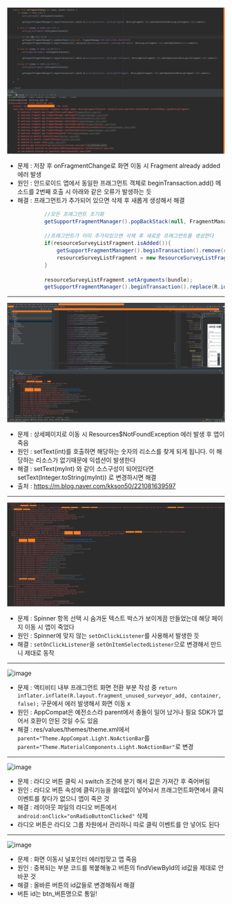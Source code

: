 ![image](https://github.com/kappleword/TroubleShooting/blob/main/img/21.10.16%20Fragment%20already%20added%20%EC%97%90%EB%9F%AC.PNG?raw=true
)
+ 문제 : 저장 후 onFragmentChange로 화면 이동 시 Fragment already added 에러 발생 
+ 원인 : 안드로이드 앱에서 동일한 프래그먼트 객체로 beginTransaction.add() 메소드를 2번째 호출 시 아래와 같은 오류가 발생하는 듯
+ 해결 : 프래그먼트가 추가되어 있으면 삭제 후 새롭게 생성해서 해결
```java
            //모든 프래그먼트 초기화
            getSupportFragmentManager().popBackStack(null, FragmentManager.POP_BACK_STACK_INCLUSIVE);

            //프래그먼트가 이미 추가되있으면 삭제 후 새로운 프래그먼트를 생성한다
            if(resourceSurveyListFragment.isAdded()){
                getSupportFragmentManager().beginTransaction().remove(resourceSurveyListFragment);
                resourceSurveyListFragment = new ResourceSurveyListFragment();
            }

            resourceSurveyListFragment.setArguments(bundle);
            getSupportFragmentManager().beginTransaction().replace(R.id.resourceSurveyContainer, resourceSurveyListFragment,      ResourceSurveyListFragment.TAG).addToBackStack(null).commit();

```
------------------------------------------------------------------------------------------------------------------------------------------------------------
![image](https://github.com/kappleword/TroubleShooting/blob/main/img/21.10.08%20setText%20%EC%97%90%EB%9F%AC.png?raw=true)
+ 문제 : 상세페이지로 이동 시 Resources$NotFoundException 에러 발생 후 앱이 죽음 
+ 원인 : setText(int)를 호출하면 해당하는 숫자의 리소스를 찾게 되게 됩니다. 이 해당하는 리소스가 없기때문에 익셉션이 발생한다
+ 해결 : setText(myInt) 와 같이 소스구성이 되어있다면 setText(Integer.toString(myInt)) 로 변경하시면 해결
+ 출처 : https://m.blog.naver.com/kkson50/221081639597
------------------------------------------------------------------------------------------------------------------------------------------------------------
![image](https://github.com/kappleword/TroubleShooting/blob/main/img/21.09.30%20spinner%20%EC%9D%B4%EB%B2%A4%ED%8A%B8%20%EC%97%90%EB%9F%AC.PNG?raw=true)
+ 문제 : Spinner 항목 선택 시 숨겨둔 텍스트 박스가 보이게끔 만들었는데 해당 페이지 이동 시 앱이 죽었다 
+ 원인 : Spinner에 맞지 않는 `setOnClickListener`를 사용해서 발생한 듯 
+ 해결 : `setOnClickListener`을 `setOnItemSelectedListener`으로 변경해서 만드니 제대로 동작
------------------------------------------------------------------------------------------------------------------------------------------------------------
![image](https://user-images.githubusercontent.com/45361543/131081906-291cd5f2-967f-40c1-a2d5-439e89d8e11d.png)
+ 문제 : 액티비티 내부 프래그먼트 화면 전환 부분 작성 중 `return inflater.inflate(R.layout.fragment_unused_surveyor_add, container, false);` 구문에서 에러 발생해서 화면 이동 x
+ 원인 : AppCompat은 예전소스라 parent에서 충돌이 일어 났거나 필요 SDK가 없어서 호환이 안된 것일 수도 있음
+ 해결 : res/values/themes/theme.xml에서 `parent="Theme.AppCompat.Light.NoActionBar`를 `parent="Theme.MaterialComponents.Light.NoActionBar"`로 변경  
------------------------------------------------------------------------------------------------------------------------------------------------------------
![image](https://user-images.githubusercontent.com/45361543/131081953-74c4b17a-7e7c-47bf-9b28-cc8e1242f5fa.png)
+ 문제 : 라디오 버튼 클릭 시 switch 조건에 분기 해서 값은 가져간 후 죽어버림 
+ 원인 : 라디오 버튼 속성에 클릭기능을 쓸데없이 넣어놔서 프래그먼트화면에서 클릭 이벤트를 찾다가 없으니 앱이 죽은 것
+ 해결 : 레이아웃 파일의 라디오 버튼에서 `android:onClick="onRadioButtonClicked"` 삭제
+ 라디오 버튼은 라디오 그룹 차원에서 관리하니 따로 클릭 이벤트를 안 넣어도 된다  
------------------------------------------------------------------------------------------------------------------------------------------------------------
![image](https://user-images.githubusercontent.com/45361543/131081972-bb0de2f8-7bd4-4298-826e-a3a595609a39.png)
+ 문제 : 화면 이동시 널포인터 에러빔맞고 앱 죽음
+ 원인 : 중복되는 부분 코드를 복붙해놓고 버튼의 findViewById의 id값을 제대로 안 바꾼 것
+ 해결 : 올바른 버튼의 id값들로 변경해줘서 해결
+ 버튼 id는 btn_버튼명으로 통일!

